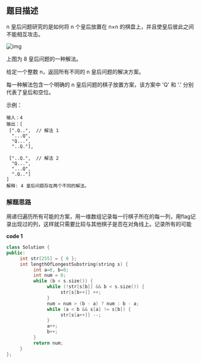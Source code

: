 ## 题目描述

n 皇后问题研究的是如何将 n 个皇后放置在 n×n 的棋盘上，并且使皇后彼此之间不能相互攻击。

![img](https://assets.leetcode-cn.com/aliyun-lc-upload/uploads/2018/10/12/8-queens.png)

上图为 8 皇后问题的一种解法。

给定一个整数 n，返回所有不同的 n 皇后问题的解决方案。

每一种解法包含一个明确的 n 皇后问题的棋子放置方案，该方案中 'Q' 和 '.' 分别代表了皇后和空位。

 

示例：

```
输入：4
输出：[
 [".Q..",  // 解法 1
  "...Q",
  "Q...",
  "..Q."],

 ["..Q.",  // 解法 2
  "Q...",
  "...Q",
  ".Q.."]
]
解释: 4 皇后问题存在两个不同的解法。
```



### 解题思路

用递归遍历所有可能的方案，用一维数组记录每一行棋子所在的每一列，用flag记录出现过的列，这样就只需要比较与其他棋子是否在对角线上。记录所有的可能

**code 1**

```c++
class Solution {
public:
     int str[255] = { 0 };
     int lengthOfLongestSubstring(string s) {
          int a=0, b=0;
          int num = 0;
          while (b < s.size()) {
               while (!str[s[b]] && b < s.size()) {
                    str[s[b++]] ++;
               }
               num = num > (b - a) ? num : b - a;
               while (a < b && s[a] != s[b]) {
                    str[s[a++]] --;
               }
               a++;
               b++;
          }
          return num;
     }
};
```



